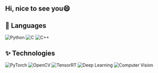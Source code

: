 ## Hi, nice to see you😄
<!--[![Anurag's GitHub stats](https://github-readme-stats.vercel.app/api?username=SintonZZ)](https://github.com/anuraghazra/github-readme-stats)-->

## 🌱 Languages 
![Python](https://img.shields.io/badge/-Python-3776AB?logo=python&logoColor=white) ![C](https://img.shields.io/badge/-C-A8B9CC?logo=c&logoColor=white) ![C++](https://img.shields.io/badge/-C%2B%2B-00599C?logo=c%2B%2B&logoColor=white)

## ✨ Technologies 
![PyTorch](https://img.shields.io/badge/-PyTorch-EE4C2C?logo=pytorch&logoColor=white) ![OpenCV](https://img.shields.io/badge/-OpenCV-5C3EE8?logo=opencv&logoColor=white) ![TensorRT](https://img.shields.io/badge/-TensorRT-76B900?style=flat&logoColor=white) ![Deep Learning](https://img.shields.io/badge/-Deep%20Learning-0078D4?style=flat&logoColor=white) ![Computer Vision](https://img.shields.io/badge/-Computer%20Vision-2E8B57?style=flat&logoColor=white)


<!--
**SintonZZ/SintonZZ** is a ✨ _special_ ✨ repository because its `README.md` (this file) appears on your GitHub profile.

Here are some ideas to get you started:p

- 🔭 I’m currently working on ...
- 🌱 I’m currently learning ...
- 👯 I’m looking to collaborate on ...
- 🤔 I’m looking for help with ...
- 💬 Ask me about ...
- 📫 How to reach me: ...
- 😄 Pronouns: ...
- ⚡ Fun fact: ...
-->
